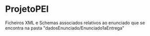 # ProjetoPEI

Ficheiros XML e Schemas associados relativos ao enunciado que se encontra na pasta "dadosEnunciado/Enunciado1aEntrega" 

